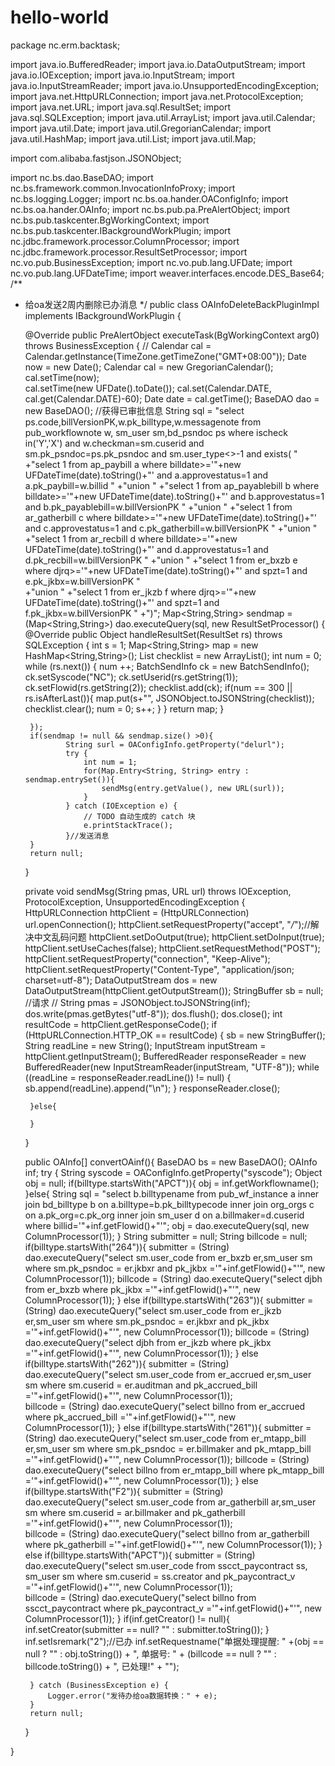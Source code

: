 # hello-world

package nc.erm.backtask;

import java.io.BufferedReader;
import java.io.DataOutputStream;
import java.io.IOException;
import java.io.InputStream;
import java.io.InputStreamReader;
import java.io.UnsupportedEncodingException;
import java.net.HttpURLConnection;
import java.net.ProtocolException;
import java.net.URL;
import java.sql.ResultSet;
import java.sql.SQLException;
import java.util.ArrayList;
import java.util.Calendar;
import java.util.Date;
import java.util.GregorianCalendar;
import java.util.HashMap;
import java.util.List;
import java.util.Map;

import com.alibaba.fastjson.JSONObject;

import nc.bs.dao.BaseDAO;
import nc.bs.framework.common.InvocationInfoProxy;
import nc.bs.logging.Logger;
import nc.bs.oa.hander.OAConfigInfo;
import nc.bs.oa.hander.OAInfo;
import nc.bs.pub.pa.PreAlertObject;
import nc.bs.pub.taskcenter.BgWorkingContext;
import nc.bs.pub.taskcenter.IBackgroundWorkPlugin;
import nc.jdbc.framework.processor.ColumnProcessor;
import nc.jdbc.framework.processor.ResultSetProcessor;
import nc.vo.pub.BusinessException;
import nc.vo.pub.lang.UFDate;
import nc.vo.pub.lang.UFDateTime;
import weaver.interfaces.encode.DES_Base64;
/**
 * 给oa发送2周内删除已办消息
 */
public class OAInfoDeleteBackPluginImpl implements IBackgroundWorkPlugin {

	@Override
	public PreAlertObject executeTask(BgWorkingContext arg0) throws BusinessException {
//		Calendar cal = Calendar.getInstance(TimeZone.getTimeZone("GMT+08:00"));
		Date now = new Date(); 
		Calendar cal = new GregorianCalendar();
		cal.setTime(now);  
		cal.setTime(new UFDate().toDate());
		cal.set(Calendar.DATE, cal.get(Calendar.DATE)-60);
		Date date = cal.getTime();
		BaseDAO dao = new BaseDAO();
		//获得已审批信息
		String sql = "select ps.code,billVersionPK,w.pk_billtype,w.messagenote from pub_workflownote w, sm_user sm,bd_psndoc ps where ischeck in('Y','X') and w.checkman=sm.cuserid and sm.pk_psndoc=ps.pk_psndoc and sm.user_type<>-1 and exists( "
					+"select 1 from ap_paybill a where billdate>='"+new UFDateTime(date).toString()+"' and a.approvestatus=1 and a.pk_paybill=w.billid "
					+"union " 
					+"select 1 from ap_payablebill b where billdate>='"+new UFDateTime(date).toString()+"' and b.approvestatus=1 and b.pk_payablebill=w.billVersionPK "
					+"union " 
					+"select 1 from ar_gatherbill c where billdate>='"+new UFDateTime(date).toString()+"' and c.approvestatus=1 and c.pk_gatherbill=w.billVersionPK "
					+"union " 
					+"select 1 from ar_recbill d where billdate>='"+new UFDateTime(date).toString()+"' and d.approvestatus=1 and d.pk_recbill=w.billVersionPK "
					+"union " 
					+"select 1 from er_bxzb e where djrq>='"+new UFDateTime(date).toString()+"' and spzt=1 and e.pk_jkbx=w.billVersionPK "  
					+"union " 
					+"select 1 from er_jkzb f where djrq>='"+new UFDateTime(date).toString()+"' and spzt=1 and f.pk_jkbx=w.billVersionPK "
					+")";
		Map<String,String> sendmap = (Map<String,String>) dao.executeQuery(sql, new ResultSetProcessor() {
			@Override
			public Object handleResultSet(ResultSet rs) throws SQLException {
				int s = 1;
				Map<String,String> map = new HashMap<String,String>();
				List<BatchSendInfo> checklist = new ArrayList<BatchSendInfo>();
				int num = 0;
				while (rs.next()) {
					num ++;
					BatchSendInfo ck = new BatchSendInfo();
					ck.setSyscode("NC");
					ck.setUserid(rs.getString(1));
					ck.setFlowid(rs.getString(2));
					checklist.add(ck);
					if(num == 300 || rs.isAfterLast()){
						map.put(s+"", JSONObject.toJSONString(checklist));
						checklist.clear();
						num = 0;
						s++;
					}
				}
				return map;
			}
			
		});
		if(sendmap != null && sendmap.size() >0){
				String surl = OAConfigInfo.getProperty("delurl");
				try {
					int num = 1;
					for(Map.Entry<String, String> entry : sendmap.entrySet()){
						sendMsg(entry.getValue(), new URL(surl));
					}
				} catch (IOException e) {
					// TODO 自动生成的 catch 块
					e.printStackTrace();
				}//发送消息
		}
		return null;
	}

	private void sendMsg(String pmas, URL url) throws IOException, ProtocolException, UnsupportedEncodingException {
		HttpURLConnection httpClient = (HttpURLConnection) url.openConnection();
		httpClient.setRequestProperty("accept", "*/*");//解决中文乱码问题
		httpClient.setDoOutput(true);
		httpClient.setDoInput(true);
		httpClient.setUseCaches(false);
		httpClient.setRequestMethod("POST");
		httpClient.setRequestProperty("connection", "Keep-Alive");
		httpClient.setRequestProperty("Content-Type", "application/json; charset=utf-8");
		DataOutputStream dos = new DataOutputStream(httpClient.getOutputStream());
		StringBuffer sb = null;
		//请求
//		String pmas = JSONObject.toJSONString(inf);
		dos.write(pmas.getBytes("utf-8"));
		dos.flush();
		dos.close();
		int resultCode = httpClient.getResponseCode();
		if (HttpURLConnection.HTTP_OK == resultCode) {
			sb = new StringBuffer();
			String readLine = new String();
			InputStream inputStream = httpClient.getInputStream();
			BufferedReader responseReader = new BufferedReader(new InputStreamReader(inputStream, "UTF-8"));
			while ((readLine = responseReader.readLine()) != null) {
				sb.append(readLine).append("\n");
			}
			responseReader.close();
			
		}else{
			
		}
	}
	
	public  OAInfo[] convertOAinf(){
		BaseDAO bs = new BaseDAO();
		OAInfo inf;
		try {
			String syscode = OAConfigInfo.getProperty("syscode");
			Object obj = null;
			if(billtype.startsWith("APCT")){
				 obj = inf.getWorkflowname();
			}else{
				String sql = "select b.billtypename from pub_wf_instance a inner join bd_billtype b on a.billtype=b.pk_billtypecode inner join org_orgs c on a.pk_org=c.pk_org inner join sm_user d on a.billmaker=d.cuserid  where billid='"+inf.getFlowid()+"'";
				 obj = dao.executeQuery(sql, new ColumnProcessor(1));
			}
			String submitter = null;
			String billcode = null;
			if(billtype.startsWith("264")){
				submitter = (String) dao.executeQuery("select sm.user_code  from er_bxzb er,sm_user sm where sm.pk_psndoc = er.jkbxr and pk_jkbx ='"+inf.getFlowid()+"'", new ColumnProcessor(1));
				billcode = (String) dao.executeQuery("select djbh from er_bxzb where pk_jkbx ='"+inf.getFlowid()+"'", new ColumnProcessor(1));
			}
			else if(billtype.startsWith("263")){
				submitter = (String) dao.executeQuery("select sm.user_code  from er_jkzb er,sm_user sm where sm.pk_psndoc = er.jkbxr and pk_jkbx ='"+inf.getFlowid()+"'", new ColumnProcessor(1));
				billcode = (String) dao.executeQuery("select djbh from er_jkzb where pk_jkbx ='"+inf.getFlowid()+"'", new ColumnProcessor(1));
			}
			else if(billtype.startsWith("262")){
				submitter = (String) dao.executeQuery("select sm.user_code  from er_accrued er,sm_user sm where sm.cuserid = er.auditman and pk_accrued_bill ='"+inf.getFlowid()+"'", new ColumnProcessor(1));		
				billcode = (String) dao.executeQuery("select billno from er_accrued where pk_accrued_bill ='"+inf.getFlowid()+"'", new ColumnProcessor(1));
			}
			else if(billtype.startsWith("261")){
				submitter = (String) dao.executeQuery("select sm.user_code from er_mtapp_bill er,sm_user sm where sm.pk_psndoc = er.billmaker and pk_mtapp_bill ='"+inf.getFlowid()+"'", new ColumnProcessor(1));
				billcode = (String) dao.executeQuery("select billno from er_mtapp_bill where pk_mtapp_bill ='"+inf.getFlowid()+"'", new ColumnProcessor(1));
			}
			else if(billtype.startsWith("F2")){
				submitter = (String) dao.executeQuery("select sm.user_code  from ar_gatherbill ar,sm_user sm where sm.cuserid = ar.billmaker and pk_gatherbill ='"+inf.getFlowid()+"'", new ColumnProcessor(1));		
				billcode = (String) dao.executeQuery("select billno from ar_gatherbill where pk_gatherbill ='"+inf.getFlowid()+"'", new ColumnProcessor(1));
			}
			else if(billtype.startsWith("APCT")){
				submitter = (String) dao.executeQuery("select sm.user_code  from sscct_paycontract ss, sm_user sm where sm.cuserid = ss.creator and pk_paycontract_v ='"+inf.getFlowid()+"'", new ColumnProcessor(1));		
				billcode = (String) dao.executeQuery("select billno from sscct_paycontract where pk_paycontract_v ='"+inf.getFlowid()+"'", new ColumnProcessor(1));
			}
			if(inf.getCreator() != null){
				inf.setCreator(submitter == null? "" : submitter.toString());
			}
			inf.setIsremark("2");//已办
			inf.setRequestname("单据处理提醒: " +(obj == null ? "" : obj.toString()) + ", 单据号: " + (billcode == null ? "" : billcode.toString())  + ", 已处理!" + "");
		
		} catch (BusinessException e) {
			Logger.error("发待办给oa数据转换：" + e);
		}
		return null;
	}

}
